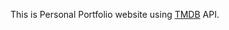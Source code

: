 <p>This is Personal Portfolio website using <a href="https://developer.themoviedb.org/docs" rel="noopener noreferrer">TMDB</a> API.</p>
